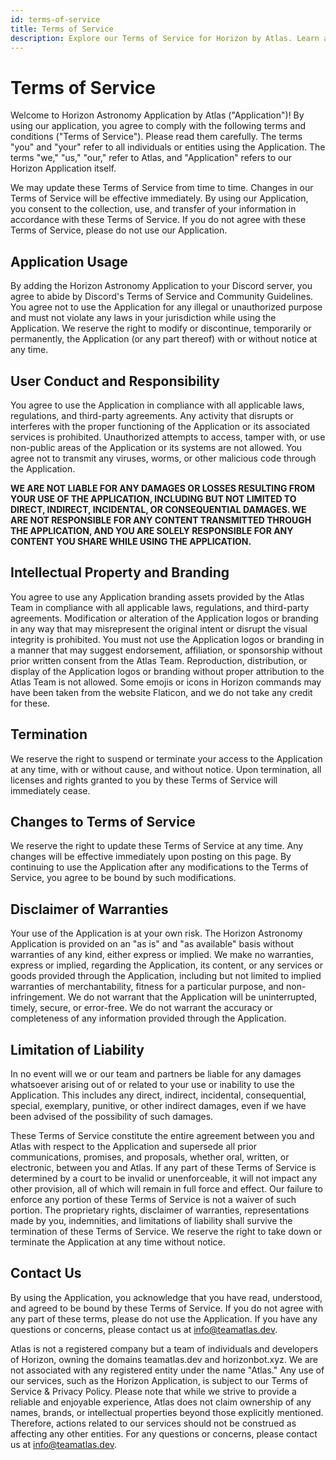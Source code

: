 ```yaml
---
id: terms-of-service
title: Terms of Service
description: Explore our Terms of Service for Horizon by Atlas. Learn about your rights, and usage guidelines when using our services.
---
```


# Terms of Service
Welcome to Horizon Astronomy Application by Atlas ("Application")! By using our application, you agree to comply with the following terms and conditions ("Terms of Service"). Please read them carefully. The terms "you" and "your" refer to all individuals or entities using the Application. The terms "we," "us," "our," refer to Atlas, and "Application" refers to our Horizon Application itself.

We may update these Terms of Service from time to time. Changes in our Terms of Service will be effective immediately. By using our Application, you consent to the collection, use, and transfer of your information in accordance with these Terms of Service. If you do not agree with these Terms of Service, please do not use our Application.

## Application Usage
By adding the Horizon Astronomy Application to your Discord server, you agree to abide by Discord's Terms of Service and Community Guidelines. You agree not to use the Application for any illegal or unauthorized purpose and must not violate any laws in your jurisdiction while using the Application. We reserve the right to modify or discontinue, temporarily or permanently, the Application (or any part thereof) with or without notice at any time.

## User Conduct and Responsibility
You agree to use the Application in compliance with all applicable laws, regulations, and third-party agreements. Any activity that disrupts or interferes with the proper functioning of the Application or its associated services is prohibited. Unauthorized attempts to access, tamper with, or use non-public areas of the Application or its systems are not allowed. You agree not to transmit any viruses, worms, or other malicious code through the Application. 

**WE ARE NOT LIABLE FOR ANY DAMAGES OR LOSSES RESULTING FROM YOUR USE OF THE APPLICATION, INCLUDING BUT NOT LIMITED TO DIRECT, INDIRECT, INCIDENTAL, OR CONSEQUENTIAL DAMAGES. WE ARE NOT RESPONSIBLE FOR ANY CONTENT TRANSMITTED THROUGH THE APPLICATION, AND YOU ARE SOLELY RESPONSIBLE FOR ANY CONTENT YOU SHARE WHILE USING THE APPLICATION.**

## Intellectual Property and Branding
You agree to use any Application branding assets provided by the Atlas Team in compliance with all applicable laws, regulations, and third-party agreements. Modification or alteration of the Application logos or branding in any way that may misrepresent the original intent or disrupt the visual integrity is prohibited. You must not use the Application logos or branding in a manner that may suggest endorsement, affiliation, or sponsorship without prior written consent from the Atlas Team. Reproduction, distribution, or display of the Application logos or branding without proper attribution to the Atlas Team is not allowed. Some emojis or icons in Horizon commands may have been taken from the website Flaticon, and we do not take any credit for these.

## Termination
We reserve the right to suspend or terminate your access to the Application at any time, with or without cause, and without notice. Upon termination, all licenses and rights granted to you by these Terms of Service will immediately cease.

## Changes to Terms of Service
We reserve the right to update these Terms of Service at any time. Any changes will be effective immediately upon posting on this page. By continuing to use the Application after any modifications to the Terms of Service, you agree to be bound by such modifications.

## Disclaimer of Warranties
Your use of the Application is at your own risk. The Horizon Astronomy Application is provided on an "as is" and "as available" basis without warranties of any kind, either express or implied. We make no warranties, express or implied, regarding the Application, its content, or any services or goods provided through the Application, including but not limited to implied warranties of merchantability, fitness for a particular purpose, and non-infringement. We do not warrant that the Application will be uninterrupted, timely, secure, or error-free. We do not warrant the accuracy or completeness of any information provided through the Application.

## Limitation of Liability
In no event will we or our team and partners be liable for any damages whatsoever arising out of or related to your use or inability to use the Application. This includes any direct, indirect, incidental, consequential, special, exemplary, punitive, or other indirect damages, even if we have been advised of the possibility of such damages.

These Terms of Service constitute the entire agreement between you and Atlas with respect to the Application and supersede all prior communications, promises, and proposals, whether oral, written, or electronic, between you and Atlas. If any part of these Terms of Service is determined by a court to be invalid or unenforceable, it will not impact any other provision, all of which will remain in full force and effect. Our failure to enforce any portion of these Terms of Service is not a waiver of such portion. The proprietary rights, disclaimer of warranties, representations made by you, indemnities, and limitations of liability shall survive the termination of these Terms of Service. We reserve the right to take down or terminate the Application at any time without notice. 

## Contact Us
By using the Application, you acknowledge that you have read, understood, and agreed to be bound by these Terms of Service. If you do not agree with any part of these terms, please do not use the Application. If you have any questions or concerns, please contact us at info@teamatlas.dev.

Atlas is not a registered company but a team of individuals and developers of Horizon, owning the domains teamatlas.dev and horizonbot.xyz. We are not associated with any registered entity under the name "Atlas." Any use of our services, such as the Horizon Application, is subject to our Terms of Service & Privacy Policy. Please note that while we strive to provide a reliable and enjoyable experience, Atlas does not claim ownership of any names, brands, or intellectual properties beyond those explicitly mentioned. Therefore, actions related to our services should not be construed as affecting any other entities. For any questions or concerns, please contact us at info@teamatlas.dev.

